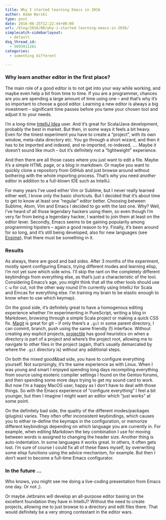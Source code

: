 ```yaml
---
title: Why I started learning Emacs in 2016
author: Adam Warski
type: post
date: 2016-08-25T12:22:44+00:00
url: /blog/2016/08/why-i-started-learning-emacs-in-2016/
simplecatch-sidebarlayout:
  - default
dsq_thread_id:
  - 5093911261
categories:
  - something different

---
```

### Why learn another editor in the first place?

The main role of a good editor is to not get into your way while working, and maybe even help a bit from time to time. If you are a programmer, chances are you are spending a large amount of time using one &#8211; and that’s why it’s so important to choose a good editor. Learning a new editor is always a big investment &#8211; significant time passes before you tame your chosen tool and adjust it to your needs.

I’m a long-time [IntelliJ Idea][1] user. And it’s great for Scala/Java development, probably the best in market. But then, in some ways it feels a bit heavy. Even for the tiniest experiment you have to create a “project”, with its own window, meta-data directory etc. You go through a short wizard, and then it has to be imported and indexed, and re-imported, re-indexed, &#8230;. Maybe it doesn’t sound like much &#8211; but it’s definitely not a “lightweight” experience.

And then there are all those cases where you just want to edit a file. Maybe it’s a simple HTML page, or a blog in markdown. Or maybe you want to quickly clone a repository from GitHub and just browse around without bothering with the whole importing process. That’s why you need _another_ editor in addition to a full-blown IDE such as IntelliJ.

For many years I’ve used either Vim or Sublime, but I never really learned either well, I know only the basic shortcuts. But I decided that it’s about time to get to know at least one “regular” editor better. Choosing between Sublime, Atom, Vim and Emacs I decided to go with the last one. Why? Well, I’ve heard of all those legendary hackers using them, so even though I’m very far from being a legendary hacker, I wanted to join them at least on the editor lever. Secondly, Emacs seems to be gaining popularity among programming hipsters &#8211; again a good reason to try. Finally, it’s been around for so long, and it’s still being developed, also for new languages (see [Ensime][2]), that there must be something in it.

### Results

As always, there are good and bad sides. After 3 months of the experiment, mostly spent configuring Emacs, trying different modes and learning elisp, I’m not yet sure which side wins. I’ll skip the rant on the completely different keybindings from everything else, as that’s just a characteristic of the tool. Considering Emacs’s age, you might think that all the other tools should use `C-w` for cut, not the other way round (I’m currently using IntelliJ for Scala and Emcas for everything else. I’m training my brain to be elastic enough to know when to use which keymap).

On the good side, it’s definitely great to have a homogenous editing experience whether I’m experimenting in PureScript, writing a blog in Markdown, browsing through a simple Scala project or making a quick CSS fix. [Magit][3] is great for git &#8211; if only there’s a `.git` in some parent directory, I can commit, branch, push using the same friendly (!) interface. Without creating any explicit projects, [projectile][4] has good heuristics on when a directory is part of a project and where&#8217;s the project root, allowing me to navigate to other files in the project (again, that’s usually demarcated by where the `.git` directory is) without any additional steps.

On both the mixed good&bad side, you have to configure everything yourself. Not surprisingly, it’s the same experience as with Linux. When I was young and smart I enjoyed spending long days recompiling everything from source using esoteric compiler settings I found on the Gentoo forums, and then spending some more days trying to get my sound card to work. But now I’m a happy MacOS user, happy as I don’t have to deal with those things. So with the Emacs experience of “configure everything” I feel a bit younger, but then I imagine I might want an editor which “just works” at some point.

On the definitely bad side, the quality of the different modes/packages (plugins) varies. They often offer inconsistent keybindings, which causes you to either re-define the keymaps in the configuration, or memorize different keybindings depending on which language you are currently in. For example, when editing Markdown the key combination I use for moving between words is assigned to changing the header size. Another thing is auto-indentation. In some languages it works great. In others, it often gets lost. I’m sure of course I could fix all of these flaws myself, by overwriting some elisp functions using the advice mechanism, for example. But then I don’t want to become a full-time Emacs configurator.

### In the future &#8230;

Who knows, you might see me doing a live-coding presentation from Emacs one day. Or not ;).

Or maybe Jetbrains will develop an all-purpose editor basing on the excellent foundation they have in IntelliJ? Without the need to create projects, allowing me to just browse to a directory and edit files there. That would definitely be a very strong contestant in the editor wars.

 [1]: https://www.jetbrains.com/idea/
 [2]: http://ensime.github.io
 [3]: https://magit.vc
 [4]: https://github.com/bbatsov/projectile
